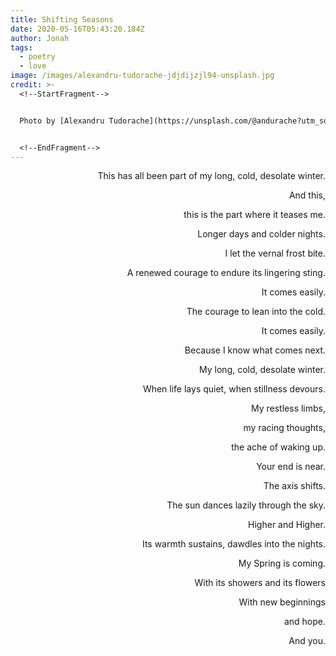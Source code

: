 ```yaml
---
title: Shifting Seasons
date: 2020-05-16T05:43:20.184Z
author: Jonah
tags:
  - poetry
  - love
image: /images/alexandru-tudorache-jdjdijzjl94-unsplash.jpg
credit: >-
  <!--StartFragment-->


  Photo by [Alexandru Tudorache](https://unsplash.com/@andurache?utm_source=unsplash&utm_medium=referral&utm_content=creditCopyText) on [Unsplash](https://unsplash.com/s/photos/spring?utm_source=unsplash&utm_medium=referral&utm_content=creditCopyText)


  <!--EndFragment-->
---
```

<div align="right">This has all been part of my long, cold, desolate winter.

And this,

this is the part where it teases me.

Longer days and colder nights.  

I let the vernal frost bite.

A renewed courage to endure its lingering sting.

It comes easily.

The courage to lean into the cold.

It comes easily.

Because I know what comes next.  

My long, cold, desolate winter.

When life lays quiet, when stillness devours.

My restless limbs,

my racing thoughts,

the ache of waking up.

Your end is near.  

The axis shifts.

The sun dances lazily through the sky.

Higher and Higher.

Its warmth sustains, dawdles into the nights.  

My Spring is coming.

With its showers and its flowers

With new beginnings

and hope.

And you. </div>